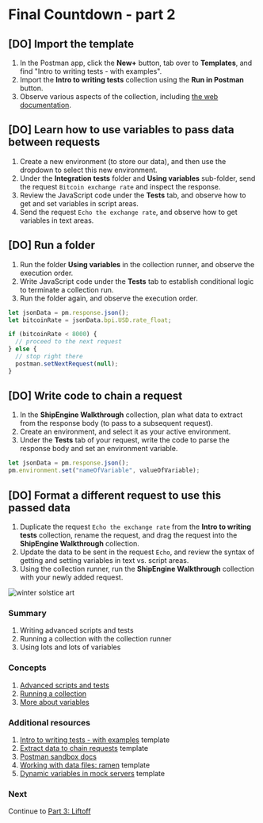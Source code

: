 # Final Countdown - part 2

## [DO] Import the template

1. In the Postman app, click the **New+** button, tab over to **Templates**, and find "Intro to writing tests - with examples".
1. Import the **Intro to writing tests** collection using the **Run in Postman** button.
1. Observe various aspects of the collection, including [the web documentation](https://documenter.getpostman.com/view/1559645/RzZFCGFR?version=latest).

## [DO] Learn how to use variables to pass data between requests

1. Create a new environment (to store our data), and then use the dropdown to select this new environment.
1. Under the **Integration tests** folder and **Using variables** sub-folder, send the request `Bitcoin exchange rate` and inspect the response.
1. Review the JavaScript code under the **Tests** tab, and observe how to get and set variables in script areas.
1. Send the request `Echo the exchange rate`, and observe how to get variables in text areas.

## [DO] Run a folder

1. Run the folder **Using variables** in the collection runner, and observe the execution order.
1. Write JavaScript code under the **Tests** tab to establish conditional logic to terminate a collection run.
1. Run the folder again, and observe the execution order.

```javascript
let jsonData = pm.response.json();
let bitcoinRate = jsonData.bpi.USD.rate_float;

if (bitcoinRate < 8000) {
  // proceed to the next request
} else {
  // stop right there
  postman.setNextRequest(null);
}
```

## [DO] Write code to chain a request

1. In the **ShipEngine Walkthrough** collection, plan what data to extract from the response body (to pass to a subsequent request).
1. Create an environment, and select it as your active environment.
1. Under the **Tests** tab of your request, write the code to parse the response body and set an environment variable.

```javascript
let jsonData = pm.response.json();
pm.environment.set("nameOfVariable", valueOfVariable);
```

## [DO] Format a different request to use this passed data

1. Duplicate the request `Echo the exchange rate` from the **Intro to writing tests** collection, rename the request, and drag the request into the **ShipEngine Walkthrough** collection.
1. Update the data to be sent in the request `Echo`, and review the syntax of getting and setting variables in text vs. script areas.
1. Using the collection runner, run the **ShipEngine Walkthrough** collection with your newly added request.

![[winter solstice art](https://apod.nasa.gov/apod/image/1712/WinterSolsticeMW_Seip.jpg)](https://apod.nasa.gov/apod/image/1712/WinterSolsticeMW_Seip.jpg)

### Summary

1. Writing advanced scripts and tests
1. Running a collection with the collection runner
1. Using lots and lots of variables

### Concepts

1. [Advanced scripts and tests](https://learning.postman.com/docs/postman/collection-runs/building-workflows/)
1. [Running a collection](https://learning.postman.com/docs/postman/collection-runs/intro-to-collection-runs/)
1. [More about variables](https://learning.postman.com/docs/postman/variables-and-environments/variables/)

### Additional resources

1. [Intro to writing tests - with examples](https://explore.postman.com/templates/198/intro-to-writing-tests---with-examples) template
1. [Extract data to chain requests](https://explore.postman.com/templates/1616/extract-data-to-chain-requests) template
1. [Postman sandbox docs](https://learning.postman.com/docs/postman/scripts/postman-sandbox/)
1. [Working with data files: ramen](https://explore.postman.com/templates/1433/working-with-data-files-ramen) template
1. [Dynamic variables in mock servers](https://explore.postman.com/templates/3360/dynamic-variables-in-mock-servers) template

### Next

Continue to [Part 3: Liftoff](./part3-Liftoff.md)
